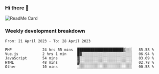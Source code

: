 ### Hi there 👋

<!--
**itzcy/itzcy** is a ✨ _special_ ✨ repository because its `README.md` (this file) appears on your GitHub profile.

Here are some ideas to get you started:

- 🔭 I’m currently working on ...
- 🌱 I’m currently learning ...
- 👯 I’m looking to collaborate on ...
- 🤔 I’m looking for help with ...
- 💬 Ask me about ...
- 📫 How to reach me: ...
- 😄 Pronouns: ...
- ⚡ Fun fact: ...
-->
![ReadMe Card](https://github-readme-stats.vercel.app/api?username=itzcy&show_icons=true&title_color=2d3198&icon_color=797cb8&text_color=24292e&bg_color=f6f8fa)

### Weekly development breakdown
<!--START_SECTION:waka-->

```text
From: 21 April 2023 - To: 28 April 2023

PHP              24 hrs 55 mins  █████████████████████▒░░░   85.58 %
Vue.js           2 hrs 1 min     █▓░░░░░░░░░░░░░░░░░░░░░░░   06.94 %
JavaScript       54 mins         ▓░░░░░░░░░░░░░░░░░░░░░░░░   03.09 %
HTML             48 mins         ▓░░░░░░░░░░░░░░░░░░░░░░░░   02.78 %
Other            10 mins         ░░░░░░░░░░░░░░░░░░░░░░░░░   00.58 %
```

<!--END_SECTION:waka-->
